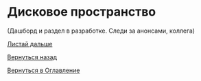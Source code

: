 # Дисковое пространство

(Дашборд и раздел в разработке. Следи за анонсами, коллега)

[Листай дальше](066-for-managers.md)

[Вернуться назад](060-dashboards.md)

[Вернуться в Оглавление](Readme.md)
